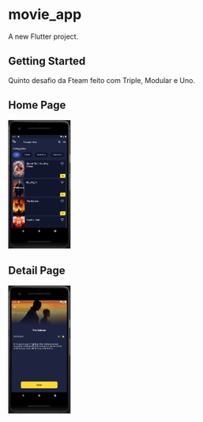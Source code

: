 # movie_app

A new Flutter project.

## Getting Started

Quinto desafio da Fteam feito com Triple, Modular e Uno.

## Home Page
<p align="left">
  <img alt="CreateAccountPage" src="assets\home_page.png" width="25%">
</p>

## Detail Page
<p align="left">
  <img alt="CreateAccountPage" src="assets\details_page.png" width="25%">
</p>

